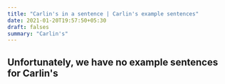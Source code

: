 ```yaml
---
title: "Carlin's in a sentence | Carlin's example sentences"
date: 2021-01-20T19:57:50+05:30
draft: falses
summary: "Carlin's"
---
```

## Unfortunately, we have no example sentences for Carlin's                 
